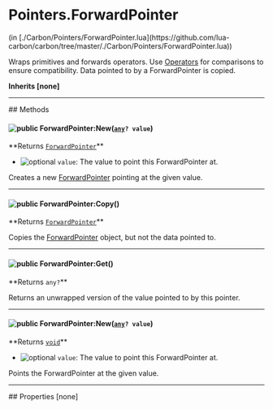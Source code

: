 <link href="../../style.css" rel="stylesheet" type="text/css"/>
<h1 class="class-title">Pointers.ForwardPointer</h1>
<span class="file-link">(in [./Carbon/Pointers/ForwardPointer.lua](https://github.com/lua-carbon/carbon/tree/master/./Carbon/Pointers/ForwardPointer.lua))</span><br/>

Wraps primitives and forwards operators.
Use <a href="Classes/Operators">Operators</a> for comparisons to ensure compatibility.
Data pointed to by a ForwardPointer is copied.

**Inherits [none]**

<hr />
## Methods
<h4 class="method-name"><img class="doc-image" alt="public" src="https://img.shields.io/badge/class-public-11b237.svg?style=flat-square" /> ForwardPointer:New(<code><a href="Types#any">any</a>? value</code>)</h4>
**<span class="method-returns">Returns <code><a href="Classes/Pointers.ForwardPointer">ForwardPointer</a></code></span>**

- <img class="doc-image" alt="optional" src="https://img.shields.io/badge/%20-optional-0092e6.svg?style=flat-square" />  `value`: The value to point this ForwardPointer at.

Creates a new <a href="Classes/Pointers.ForwardPointer">ForwardPointer</a> pointing at the given value.

<hr/>
<h4 class="method-name"><img class="doc-image" alt="public" src="https://img.shields.io/badge/object-public-11b237.svg?style=flat-square" /> ForwardPointer:Copy()</h4>
**<span class="method-returns">Returns <code><a href="Classes/Pointers.ForwardPointer">ForwardPointer</a></code></span>**



Copies the <a href="Classes/Pointers.ForwardPointer">ForwardPointer</a> object, but not the data pointed to.

<hr/>
<h4 class="method-name"><img class="doc-image" alt="public" src="https://img.shields.io/badge/object-public-11b237.svg?style=flat-square" /> ForwardPointer:Get()</h4>
**<span class="method-returns">Returns <code>any?</code></span>**



Returns an unwrapped version of the value pointed to by this pointer.

<hr/>
<h4 class="method-name"><img class="doc-image" alt="public" src="https://img.shields.io/badge/object-public-11b237.svg?style=flat-square" /> ForwardPointer:New(<code><a href="Types#any">any</a>? value</code>)</h4>
**<span class="method-returns">Returns <code><a href="Types#void">void</a></code></span>**

- <img class="doc-image" alt="optional" src="https://img.shields.io/badge/%20-optional-0092e6.svg?style=flat-square" />  `value`: The value to point this ForwardPointer at.

Points the ForwardPointer at the given value.


<hr />
## Properties
[none]
